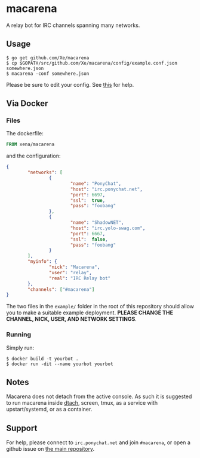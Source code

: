macarena
========

A relay bot for IRC channels spanning many networks.

Usage
-----

```console
$ go get github.com/Xe/macarena
$ cp $GOPATH/src/github.com/Xe/macarena/config/example.conf.json somewhere.json
$ macarena -conf somewhere.json
```

Please be sure to edit your config. See
[this](http://godoc.org/github.com/Xe/macarena/config) for help.

Via Docker
----------

### Files

The dockerfile:

```Dockerfile
FROM xena/macarena
```

and the configuration:

```json
{
        "networks": [
                {
                        "name": "PonyChat",
                        "host": "irc.ponychat.net",
                        "port": 6697,
                        "ssl":  true,
                        "pass": "foobang"
                },
                {
                        "name": "ShadowNET",
                        "host": "irc.yolo-swag.com",
                        "port": 6667,
                        "ssl":  false,
                        "pass": "foobang"
                }
        ],
        "myinfo": {
                "nick": "Macarena",
                "user": "relay",
                "real": "IRC Relay bot"
        },
        "channels": ["#macarena"]
}
```

The two files in the `example/` folder in the root of this repository should
allow you to make a suitable example deployment. **PLEASE CHANGE THE CHANNEL,
NICK, USER, AND NETWORK SETTINGS**.

### Running

Simply run:

```console
$ docker build -t yourbot .
$ docker run -dit --name yourbot yourbot
```

Notes
-----

Macarena does not detach from the active console. As such it is suggested to 
run macarena inside [dtach](https://github.com/bogner/dtach), screen, tmux, as 
a service with upstart/systemd, or as a container.

Support
-------

For help, please connect to `irc.ponychat.net` and join `#macarena`, or open 
a github issue on [the main repository](https://github.com/Xe/macarena).
